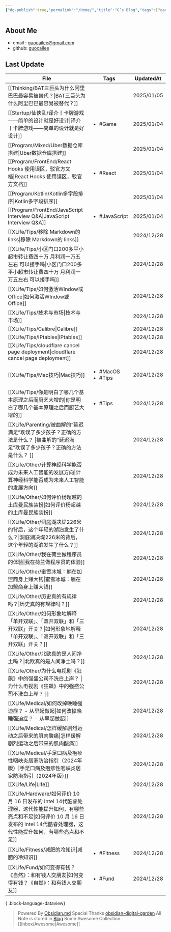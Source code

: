 ```yaml
---
{"dg-publish":true,"permalink":"/Home/","title":"G‘s Blog","tags":["gardenEntry"],"noteIcon":""}
---
```


## About Me
* email : [guocailee@gmail.com](mailto:guocailee@gmail.com)
* github: [guocailee](https://github.com/guocailee)


## Last Update

| File                                                                                                                         | Tags                                   | UpdatedAt  |
| ---------------------------------------------------------------------------------------------------------------------------- | -------------------------------------- | ---------- |
| [[Thinking/BAT三巨头为什么阿里巴巴最容易被替代？\|BAT三巨头为什么阿里巴巴最容易被替代？]]                                                                   | <ul></ul>                              | 2025/01/05 |
| [[Startup/仙侠乱/译介丨卡牌游戏——简单的设计就是好设计\|译介丨卡牌游戏——简单的设计就是好设计]]                                                                  | <ul><li>#Game</li></ul>                | 2025/01/04 |
| [[Program/Mixed/Uber数据仓库搭建\|Uber数据仓库搭建]]                                                                                  | <ul></ul>                              | 2025/01/04 |
| [[Program/FrontEnd/React Hooks 使用误区，驳官方文档\|React Hooks 使用误区，驳官方文档]]                                                       | <ul><li>#React</li></ul>               | 2025/01/04 |
| [[Program/Kotlin/Kotlin多字段排序\|Kotlin多字段排序]]                                                                               | <ul></ul>                              | 2025/01/04 |
| [[Program/FrontEnd/JavaScript Interview Q&A\|JavaScript Interview Q&A]]                                                   | <ul><li>#JavaScript</li></ul>          | 2025/01/04 |
| [[XLife/Tips/移除 Markdown的 links\|移除 Markdown的 links]]                                                                     | <ul></ul>                              | 2024/12/28 |
| [[XLife/Tips/小区门口200多平小超市转让费四十万 月利润一万五左右 可以接手吗\|小区门口200多平小超市转让费四十万 月利润一万五左右 可以接手吗]]                                       | <ul></ul>                              | 2024/12/28 |
| [[XLife/Tips/如何激活WIndow或Office\|如何激活WIndow或Office]]                                                                       | <ul></ul>                              | 2024/12/28 |
| [[XLife/Tips/技术与市场\|技术与市场]]                                                                                               | <ul></ul>                              | 2024/12/28 |
| [[XLife/Tips/Calibre\|Calibre]]                                                                                           | <ul></ul>                              | 2024/12/28 |
| [[XLife/Tips/IPtables\|IPtables]]                                                                                         | <ul></ul>                              | 2024/12/28 |
| [[XLife/Tips/cloudflare cancel page deployment\|cloudflare cancel page deployment]]                                       | <ul></ul>                              | 2024/12/28 |
| [[XLife/Tips/Mac技巧\|Mac技巧]]                                                                                               | <ul><li>#MacOS</li><li>#Tips</li></ul> | 2024/12/28 |
| [[XLife/Tips/你是明白了哪几个基本原理之后而厨艺大增的\|你是明白了哪几个基本原理之后而厨艺大增的]]                                                                 | <ul><li>#Tips</li></ul>                | 2024/12/28 |
| [[XLife/Parenting/被曲解的“延迟满足”耽误了多少孩子？正确的方法是什么？ \|被曲解的“延迟满足”耽误了多少孩子？正确的方法是什么？ ]]                                            | <ul></ul>                              | 2024/12/28 |
| [[XLife/Other/计算神经科学能否成为未来人工智能的发展方向\|计算神经科学能否成为未来人工智能的发展方向]]                                                              | <ul></ul>                              | 2024/12/28 |
| [[XLife/Other/如何评价杨超越的土库曼民族装扮\|如何评价杨超越的土库曼民族装扮]]                                                                          | <ul></ul>                              | 2024/12/28 |
| [[XLife/Other/洞庭湖决堤226米的背后，这个年轻的湖泊发生了什么？\|洞庭湖决堤226米的背后，这个年轻的湖泊发生了什么？]]                                                    | <ul></ul>                              | 2024/12/28 |
| [[XLife/Other/我在荷兰做程序员的体验\|我在荷兰做程序员的体验]]                                                                                  | <ul></ul>                              | 2024/12/28 |
| [[XLife/Other/蜜雪冰城：躺在加盟商身上赚大钱\|蜜雪冰城：躺在加盟商身上赚大钱]]                                                                          | <ul></ul>                              | 2024/12/28 |
| [[XLife/Other/历史真的有规律吗？\|历史真的有规律吗？]]                                                                                      | <ul></ul>                              | 2024/12/28 |
| [[XLife/Other/如何形象地解释「单开双联」、「双开双联」和「三开双联」开关？\|如何形象地解释「单开双联」、「双开双联」和「三开双联」开关？]]                                            | <ul></ul>                              | 2024/12/28 |
| [[XLife/Other/北欧真的是人间净土吗？\|北欧真的是人间净土吗？]]                                                                                  | <ul></ul>                              | 2024/12/28 |
| [[XLife/Other/为什么电视剧《狂飙》中的强盛公司不洗白上岸？ \|为什么电视剧《狂飙》中的强盛公司不洗白上岸？ ]]                                                          | <ul></ul>                              | 2024/12/28 |
| [[XLife/Medical/如何改掉晚睡强迫症？ - 从早起做起\|如何改掉晚睡强迫症？ - 从早起做起]]                                                                  | <ul></ul>                              | 2024/12/28 |
| [[XLife/Medical/怎样缓解剧烈运动之后带来的肌肉酸痛\|怎样缓解剧烈运动之后带来的肌肉酸痛]]                                                                    | <ul></ul>                              | 2024/12/28 |
| [[XLife/Medical/手足口病及疱疹性咽峡炎居家防治指引（2024年版）\|手足口病及疱疹性咽峡炎居家防治指引（2024年版）]]                                                    | <ul></ul>                              | 2024/12/28 |
| [[XLife/Life\|Life]]                                                                                                      | <ul></ul>                              | 2024/12/28 |
| [[XLife/Hardware/如何评价 10 月 16 日发布的 Intel 14代酷睿处理器，这代性能提升如何，有哪些亮点和不足\|如何评价 10 月 16 日发布的 Intel 14代酷睿处理器，这代性能提升如何，有哪些亮点和不足]] | <ul></ul>                              | 2024/12/28 |
| [[XLife/Fitness/减肥的冷知识\|减肥的冷知识]]                                                                                          | <ul><li>#Fitness</li></ul>             | 2024/12/28 |
| [[XLife/Fund/如何变得有钱？《自然》：和有钱人交朋友\|如何变得有钱？《自然》：和有钱人交朋友]]                                                                   | <ul><li>#Fund</li></ul>                | 2024/12/28 |

{ .block-language-dataview}


> Powered By [Obsidian.md](https://obsidian.md/) 
> Special Thanks [obsidian-digital-garden](https://github.com/oleeskild/obsidian-digital-garden)
 >All Note is stored in [Blog](https://github.com/guocailee/blog)
> Some Awesome Collection: [[Inbox/Awesome\|Awesome]]